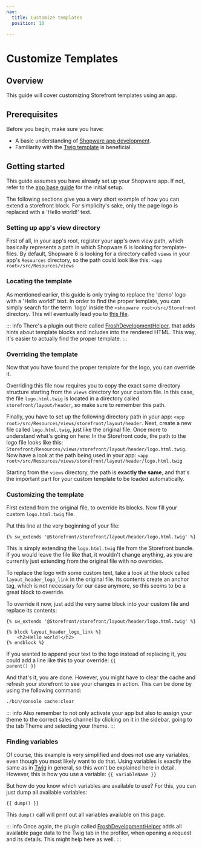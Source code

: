 ```yaml
---
nav:
  title: Customize templates
  position: 10

---
```


# Customize Templates

## Overview

This guide will cover customizing Storefront templates using an app.

## Prerequisites

Before you begin, make sure you have:

* A basic understanding of [Shopware app development](../app-base-guide).
* Familiarity with the [Twig template](https://twig.symfony.com/) is beneficial.

## Getting started

This guide assumes you have already set up your Shopware app. If not, refer to the [app base guide](../app-base-guide) for the initial setup.

The following sections give you a very short example of how you can extend a storefront block. For simplicity's sake, only the page logo is replaced with a 'Hello world!' text.

### Setting up app's view directory

First of all, in your app's root, register your app's own view path, which basically represents a path in which Shopware 6 is looking for template-files. By default, Shopware 6 is looking for a directory called `views` in your app's `Resources` directory, so the path could look like this: `<app root>/src/Resources/views`

### Locating the template

As mentioned earlier, this guide is only trying to replace the 'demo' logo with a 'Hello world!' text. In order to find the proper template, you can simply search for the term 'logo' inside the `<shopware root>/src/Storefront` directory. This will eventually lead you to [this file](https://github.com/shopware/shopware/blob/v6.3.4.1/src/Storefront/Resources/views/storefront/layout/header/logo.html.twig).

::: info
There's a plugin out there called [FroshDevelopmentHelper](https://github.com/FriendsOfShopware/FroshDevelopmentHelper), that adds hints about template blocks and includes into the rendered HTML. This way, it's easier to actually find the proper template.
:::

### Overriding the template

Now that you have found the proper template for the logo, you can override it.

Overriding this file now requires you to copy the exact same directory structure starting from the `views` directory for your custom file. In this case, the file `logo.html.twig` is located in a directory called `storefront/layout/header`, so make sure to remember this path.

Finally, you have to set up the following directory path in your app: `<app root>/src/Resources/views/storefront/layout/header`. Next, create a new file called `logo.html.twig`, just like the original file. Once more to understand what's going on here: In the Storefront code, the path to the logo file looks like this: `Storefront/Resources/views/storefront/layout/header/logo.html.twig`. Now have a look at the path being used in your app: `<app root>/src/Resources/views/storefront/layout/header/logo.html.twig`

Starting from the `views` directory, the path is **exactly the same**, and that's the important part for your custom template to be loaded automatically.

### Customizing the template

First extend from the original file, to override its blocks. Now fill your custom `logo.html.twig` file.

Put this line at the very beginning of your file:

```twig
{% sw_extends '@Storefront/storefront/layout/header/logo.html.twig' %}
```

This is simply extending the `logo.html.twig` file from the Storefront bundle. If you would leave the file like that, it wouldn't change anything, as you are currently just extending from the original file with no overrides.

To replace the logo with some custom text, take a look at the block called `layout_header_logo_link` in the original file. Its contents create an anchor tag, which is not necessary for our case anymore, so this seems to be a great block to override.

To override it now, just add the very same block into your custom file and replace its contents:

```twig
{% sw_extends '@Storefront/storefront/layout/header/logo.html.twig' %}

{% block layout_header_logo_link %}
    <h2>Hello world!</h2>
{% endblock %}
```

If you wanted to append your text to the logo instead of replacing it, you could add a line like this to your override: <code v-pre>{{ parent() }}</code>

And that's it, you are done. However, you might have to clear the cache and refresh your storefront to see your changes in action. This can be done by using the following command:

```bash
./bin/console cache:clear
```

::: info
Also remember to not only activate your app but also to assign your theme to the correct sales channel by clicking on it in the sidebar, going to the tab Theme and selecting your theme.
:::

### Finding variables

Of course, this example is very simplified and does not use any variables, even though you most likely want to do that. Using variables is exactly the same as in [Twig](https://twig.symfony.com/doc/3.x/templates.html#variables) in general, so this won't be explained here in detail. However, this is how you use a variable: <code v-pre>{{ variableName }}</code>

But how do you know which variables are available to use? For this, you can just dump all available variables:

```twig
{{ dump() }}
```

This `dump()` call will print out all variables available on this page.

::: info
Once again, the plugin called [FroshDevelopmentHelper](https://github.com/FriendsOfShopware/FroshDevelopmentHelper) adds all available page data to the Twig tab in the profiler, when opening a request and its details. This might help here as well.
:::
